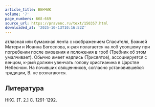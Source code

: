 ```yaml
---
article_title: ВЕНЧИК
volume: '7'
page_numbers: 668-669
source_url: https://pravenc.ru/text/150357.html
downloaded_at: '2025-10-13T10:16:52Z'
---
```


атласная или бумажная лента с изображением Спасителя, Божией Матери и Иоанна Богослова, к-рая полагается на лоб усопшему при погребении после омовения и положения в гроб (Требник об этом умалчивает). Обычно имеет надпись (Трисвятое), ассоциируется с венцом, к-рый должен увенчать голову христианина в Царстве Небесном. На почивших священников, согласно установившейся традиции, В. не возлагаются.

## Литература

НКС. [Т. 2.] С. 1291-1292.
